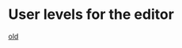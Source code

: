 # User levels for the editor

[old](https://chilipublishdocs.atlassian.net/wiki/spaces/CPDOC/pages/1412239/User+Levels+for+Editor+Interface)